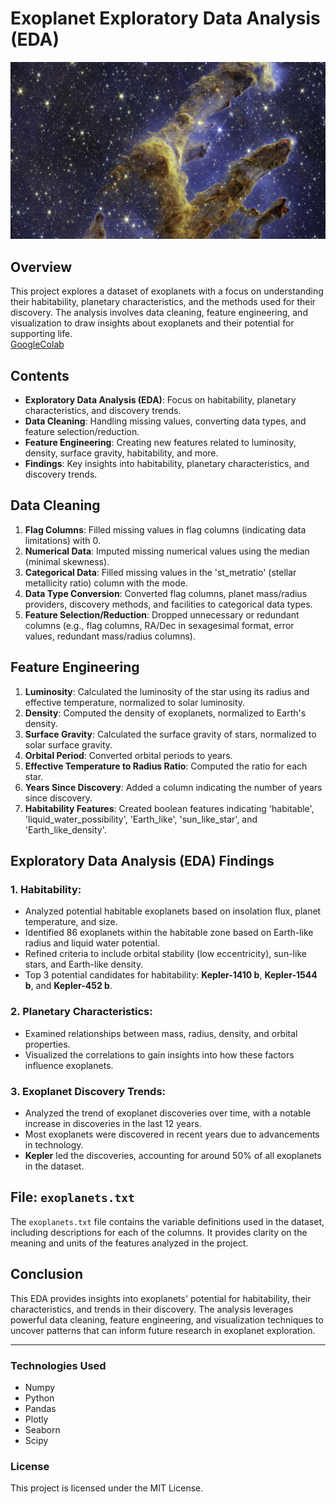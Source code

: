 # Exoplanet Exploratory Data Analysis (EDA)

![james-webb](james_webb.jpg)

## Overview

This project explores a dataset of exoplanets with a focus on understanding their habitability, planetary characteristics, and the methods used for their discovery. The analysis involves data cleaning, feature engineering, and visualization to draw insights about exoplanets and their potential for supporting life.\
[GoogleColab](https://colab.research.google.com/drive/1fHOAc_JCGSP-ko8APdE92E-1pFnAHGH0?usp=sharing)

## Contents

- **Exploratory Data Analysis (EDA)**: Focus on habitability, planetary characteristics, and discovery trends.
- **Data Cleaning**: Handling missing values, converting data types, and feature selection/reduction.
- **Feature Engineering**: Creating new features related to luminosity, density, surface gravity, habitability, and more.
- **Findings**: Key insights into habitability, planetary characteristics, and discovery trends.

## Data Cleaning

1. **Flag Columns**: Filled missing values in flag columns (indicating data limitations) with 0.
2. **Numerical Data**: Imputed missing numerical values using the median (minimal skewness).
3. **Categorical Data**: Filled missing values in the 'st_metratio' (stellar metallicity ratio) column with the mode.
4. **Data Type Conversion**: Converted flag columns, planet mass/radius providers, discovery methods, and facilities to categorical data types.
5. **Feature Selection/Reduction**: Dropped unnecessary or redundant columns (e.g., flag columns, RA/Dec in sexagesimal format, error values, redundant mass/radius columns).

## Feature Engineering

1. **Luminosity**: Calculated the luminosity of the star using its radius and effective temperature, normalized to solar luminosity.
2. **Density**: Computed the density of exoplanets, normalized to Earth's density.
3. **Surface Gravity**: Calculated the surface gravity of stars, normalized to solar surface gravity.
4. **Orbital Period**: Converted orbital periods to years.
5. **Effective Temperature to Radius Ratio**: Computed the ratio for each star.
6. **Years Since Discovery**: Added a column indicating the number of years since discovery.
7. **Habitability Features**: Created boolean features indicating 'habitable', 'liquid_water_possibility', 'Earth_like', 'sun_like_star', and 'Earth_like_density'.

## Exploratory Data Analysis (EDA) Findings

### 1. **Habitability**:

- Analyzed potential habitable exoplanets based on insolation flux, planet temperature, and size.
- Identified 86 exoplanets within the habitable zone based on Earth-like radius and liquid water potential.
- Refined criteria to include orbital stability (low eccentricity), sun-like stars, and Earth-like density.
- Top 3 potential candidates for habitability: **Kepler-1410 b**, **Kepler-1544 b**, and **Kepler-452 b**.

### 2. **Planetary Characteristics**:

- Examined relationships between mass, radius, density, and orbital properties.
- Visualized the correlations to gain insights into how these factors influence exoplanets.

### 3. **Exoplanet Discovery Trends**:

- Analyzed the trend of exoplanet discoveries over time, with a notable increase in discoveries in the last 12 years.
- Most exoplanets were discovered in recent years due to advancements in technology.
- **Kepler** led the discoveries, accounting for around 50% of all exoplanets in the dataset.

## File: `exoplanets.txt`

The `exoplanets.txt` file contains the variable definitions used in the dataset, including descriptions for each of the columns. It provides clarity on the meaning and units of the features analyzed in the project.

## Conclusion

This EDA provides insights into exoplanets' potential for habitability, their characteristics, and trends in their discovery. The analysis leverages powerful data cleaning, feature engineering, and visualization techniques to uncover patterns that can inform future research in exoplanet exploration.

---

### Technologies Used

- Numpy
- Python
- Pandas
- Plotly
- Seaborn
- Scipy

### License

This project is licensed under the MIT License.
